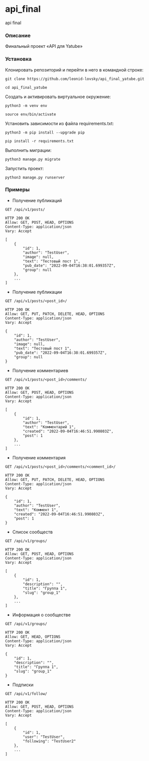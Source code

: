 # api_final

api final

### Описание

Финальный проект «API для Yatube»

### Установка

Клонировать репозиторий и перейти в него в командной строке:

```
git clone https://github.com/leonid-lovsky/api_final_yatube.git
```

```
cd api_final_yatube
```

Создать и активировать виртуальное окружение:

```
python3 -m venv env
```

```
source env/bin/activate
```

Установить зависимости из файла requirements.txt:

```
python3 -m pip install --upgrade pip
```

```
pip install -r requirements.txt
```

Выполнить миграции:

```
python3 manage.py migrate
```

Запустить проект:

```
python3 manage.py runserver
```

### Примеры

- Получение публикаций

```
GET /api/v1/posts/
```

```
HTTP 200 OK
Allow: GET, POST, HEAD, OPTIONS
Content-Type: application/json
Vary: Accept

[
    {
        "id": 1,
        "author": "TestUser",
        "image": null,
        "text": "Тестовый пост 1",
        "pub_date": "2022-09-04T16:38:01.699357Z",
        "group": null
    },
    ...
]
```

- Получение публикации

```
GET /api/v1/posts/<post_id>/
```

```
HTTP 200 OK
Allow: GET, PUT, PATCH, DELETE, HEAD, OPTIONS
Content-Type: application/json
Vary: Accept

{
    "id": 1,
    "author": "TestUser",
    "image": null,
    "text": "Тестовый пост 1",
    "pub_date": "2022-09-04T16:38:01.699357Z",
    "group": null
}
```

- Получение комментариев

```
GET /api/v1/posts/<post_id>/comments/
```

```
HTTP 200 OK
Allow: GET, POST, HEAD, OPTIONS
Content-Type: application/json
Vary: Accept

[
    {
        "id": 1,
        "author": "TestUser",
        "text": "Комментарий 1",
        "created": "2022-09-04T16:46:51.990803Z",
        "post": 1
    },
    ...
]
```

- Получение комментария

```
GET /api/v1/posts/<post_id>/comments/<comment_id>/
```

```
HTTP 200 OK
Allow: GET, PUT, PATCH, DELETE, HEAD, OPTIONS
Content-Type: application/json
Vary: Accept

{
    "id": 1,
    "author": "TestUser",
    "text": "Коммент 1",
    "created": "2022-09-04T16:46:51.990803Z",
    "post": 1
}
```

- Список сообществ

```
GET /api/v1/groups/
```

```
HTTP 200 OK
Allow: GET, POST, HEAD, OPTIONS
Content-Type: application/json
Vary: Accept

[
    {
        "id": 1,
        "description": "",
        "title": "Группа 1",
        "slug": "group_1"
    },
    ...
]
```

- Информация о сообществе

```
GET /api/v1/groups/
```

```
HTTP 200 OK
Allow: GET, HEAD, OPTIONS
Content-Type: application/json
Vary: Accept

{
    "id": 1,
    "description": "",
    "title": "Группа 1",
    "slug": "group_1"
}
```

- Подписки

```
GET /api/v1/follow/
```

```
HTTP 200 OK
Allow: GET, POST, HEAD, OPTIONS
Content-Type: application/json
Vary: Accept

[
    {
        "id": 1,
        "user": "TestUser",
        "following": "TestUser2"
    },
    ...
]
```
